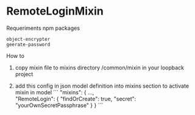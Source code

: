 # RemoteLoginMixin

Requeriments npm packages

    object-encrypter
    geerate-password

How to

1)  copy mixin file to mixins directory /common/mixin in your loopback project

2)  add this config in json model definition into mixins section to activate mixin in model
´´´
  "mixins": {
    ...,  
    "RemoteLogin": {
      "findOrCreate": true,
      "secret": "yourOwnSecretPassphrase"
    }
  }
´´´